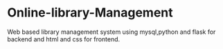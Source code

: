 # Online-library-Management
Web based library management system using mysql,python and flask for backend and html and css for frontend.
